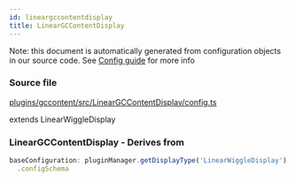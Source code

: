 ```yaml
---
id: lineargccontentdisplay
title: LinearGCContentDisplay
---
```


Note: this document is automatically generated from configuration objects in our
source code. See [Config guide](/docs/config_guide) for more info

### Source file

[plugins/gccontent/src/LinearGCContentDisplay/config.ts](https://github.com/GMOD/jbrowse-components/blob/main/plugins/gccontent/src/LinearGCContentDisplay/config.ts)

extends LinearWiggleDisplay

### LinearGCContentDisplay - Derives from

```js
baseConfiguration: pluginManager.getDisplayType('LinearWiggleDisplay')
  .configSchema
```
